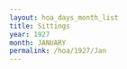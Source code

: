 ```yaml
---
layout: hoa_days_month_list
title: Sittings
year: 1927
month: JANUARY
permalink: /hoa/1927/Jan
---
```

